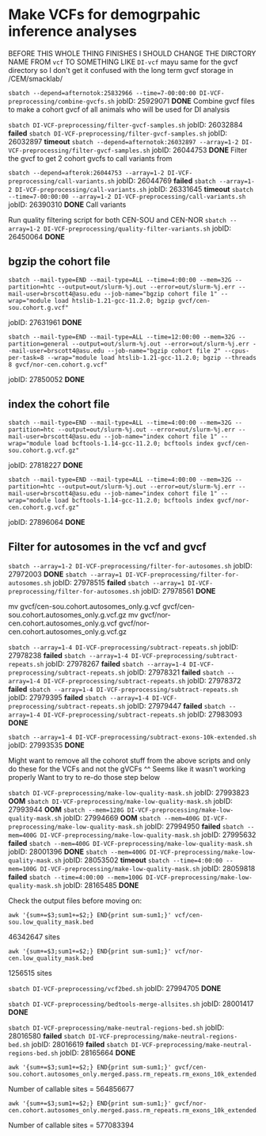 # Make VCFs for demogrpahic inference analyses


BEFORE THIS WHOLE THING FINISHES I SHOULD CHANGE THE DIRCTORY NAME FROM `vcf` TO SOMETHING LIKE `DI-vcf`
mayu same for the gvcf directory so I don't get it confused with the long term gvcf storage in /CEM/smacklab/

`sbatch --depend=afternotok:25832966 --time=7-00:00:00 DI-VCF-preprocessing/combine-gvcfs.sh`	jobID: 25929071	**DONE**
Combine gvcf files to make a cohort gvcf of all animals who will be used for DI analysis 

`sbatch DI-VCF-preprocessing/filter-gvcf-samples.sh`	jobID: 26032884	**failed**
`sbatch DI-VCF-preprocessing/filter-gvcf-samples.sh`	jobID: 26032897	**timeout**
`sbatch --depend=afternotok:26032897 --array=1-2 DI-VCF-preprocessing/filter-gvcf-samples.sh`	jobID: 26044753	**DONE**
Filter the gvcf to get 2 cohort gvcfs to call variants from 

`sbatch --depend=afterok:26044753 --array=1-2 DI-VCF-preprocessing/call-variants.sh`	jobID: 26044769	**failed**
`sbatch --array=1-2 DI-VCF-preprocessing/call-variants.sh`	jobID: 26331645	**timeout**
`sbatch --time=7-00:00:00 --array=1-2 DI-VCF-preprocessing/call-variants.sh`	jobID: 26390310	**DONE**
Call variants 

Run quality filtering script for both CEN-SOU and CEN-NOR
`sbatch --array=1-2 DI-VCF-preprocessing/quality-filter-variants.sh`	jobID: 26450064	**DONE**


## bgzip the cohort file 

```shell
sbatch --mail-type=END --mail-type=ALL --time=4:00:00 --mem=32G --partition=htc --output=out/slurm-%j.out --error=out/slurm-%j.err --mail-user=brscott4@asu.edu --job-name="bgzip cohort file 1" --wrap="module load htslib-1.21-gcc-11.2.0; bgzip gvcf/cen-sou.cohort.g.vcf"
```
jobID: 27631961	**DONE**

```shell
sbatch --mail-type=END --mail-type=ALL --time=12:00:00 --mem=32G --partition=general --output=out/slurm-%j.out --error=out/slurm-%j.err --mail-user=brscott4@asu.edu --job-name="bgzip cohort file 2" --cpus-per-task=8 --wrap="module load htslib-1.21-gcc-11.2.0; bgzip --threads 8 gvcf/nor-cen.cohort.g.vcf"
```
jobID: 27850052	**DONE**


## index the cohort file 
```shell
sbatch --mail-type=END --mail-type=ALL --time=4:00:00 --mem=32G --partition=htc --output=out/slurm-%j.out --error=out/slurm-%j.err --mail-user=brscott4@asu.edu --job-name="index cohort file 1" --wrap="module load bcftools-1.14-gcc-11.2.0; bcftools index gvcf/cen-sou.cohort.g.vcf.gz"
```
jobID: 27818227	**DONE**

```shell
sbatch --mail-type=END --mail-type=ALL --time=4:00:00 --mem=32G --partition=htc --output=out/slurm-%j.out --error=out/slurm-%j.err --mail-user=brscott4@asu.edu --job-name="index cohort file 1" --wrap="module load bcftools-1.14-gcc-11.2.0; bcftools index gvcf/nor-cen.cohort.g.vcf.gz"
```
jobID: 27896064	**DONE**

## Filter for autosomes in the vcf and gvcf
`sbatch --array=1-2 DI-VCF-preprocessing/filter-for-autosomes.sh`	jobID: 27972003	**DONE**
`sbatch --array=1 DI-VCF-preprocessing/filter-for-autosomes.sh`	jobID: 27978515	**failed**
`sbatch --array=1 DI-VCF-preprocessing/filter-for-autosomes.sh`	jobID: 27978561	**DONE**


mv gvcf/cen-sou.cohort.autosomes_only.g.vcf gvcf/cen-sou.cohort.autosomes_only.g.vcf.gz
mv gvcf/nor-cen.cohort.autosomes_only.g.vcf gvcf/nor-cen.cohort.autosomes_only.g.vcf.gz

`sbatch --array=1-4 DI-VCF-preprocessing/subtract-repeats.sh`	jobID: 27978238	**failed**
`sbatch --array=1-4 DI-VCF-preprocessing/subtract-repeats.sh`	jobID: 27978267	**failed**
`sbatch --array=1-4 DI-VCF-preprocessing/subtract-repeats.sh`	jobID: 27978321	**failed**
`sbatch --array=1-4 DI-VCF-preprocessing/subtract-repeats.sh`	jobID: 27978372	**failed**
`sbatch --array=1-4 DI-VCF-preprocessing/subtract-repeats.sh`	jobID: 27979395	**failed**
`sbatch --array=1-4 DI-VCF-preprocessing/subtract-repeats.sh`	jobID: 27979447	**failed**
`sbatch --array=1-4 DI-VCF-preprocessing/subtract-repeats.sh`	jobID: 27983093	**DONE**

`sbatch --array=1-4 DI-VCF-preprocessing/subtract-exons-10k-extended.sh`	jobID: 27993535	**DONE**

Might want to remove all the cohorot stuff from the above scripts and only do these for the VCFs and not the gVCFs ^^
Seems like it wasn't working properly
Want to try to re-do those step below 

`sbatch DI-VCF-preprocessing/make-low-quality-mask.sh`	jobID: 27993823	**OOM**
`sbatch DI-VCF-preprocessing/make-low-quality-mask.sh`	jobID: 27993944	**OOM**
`sbatch --mem=128G DI-VCF-preprocessing/make-low-quality-mask.sh`	jobID: 27994669	**OOM**	
`sbatch --mem=400G DI-VCF-preprocessing/make-low-quality-mask.sh`	jobID: 27994950	**failed**
`sbatch --mem=400G DI-VCF-preprocessing/make-low-quality-mask.sh`	jobID: 27995632	**failed**
`sbatch --mem=400G DI-VCF-preprocessing/make-low-quality-mask.sh`	jobID: 28001396	**DONE**
`sbatch --mem=400G DI-VCF-preprocessing/make-low-quality-mask.sh`	jobID: 28053502	**timeout**
`sbatch --time=4:00:00 --mem=100G DI-VCF-preprocessing/make-low-quality-mask.sh`	jobID: 28059818	**failed**
`sbatch --time=4:00:00 --mem=100G DI-VCF-preprocessing/make-low-quality-mask.sh`	jobID: 28165485	**DONE**

Check the output files before moving on:
```shell
awk '{sum+=$3;sum1+=$2;} END{print sum-sum1;}' vcf/cen-sou.low_quality_mask.bed
```
46342647 sites

```shell
awk '{sum+=$3;sum1+=$2;} END{print sum-sum1;}' vcf/nor-cen.low_quality_mask.bed
```
1256515 sites

`sbatch DI-VCF-preprocessing/vcf2bed.sh`	jobID: 27994705	**DONE**

`sbatch DI-VCF-preprocessing/bedtools-merge-allsites.sh`	jobID: 28001417	**DONE**

`sbatch DI-VCF-preprocessing/make-neutral-regions-bed.sh`	jobID: 28016580	**failed**
`sbatch DI-VCF-preprocessing/make-neutral-regions-bed.sh`	jobID: 28016619	**failed**
`sbatch DI-VCF-preprocessing/make-neutral-regions-bed.sh`	jobID: 28165664	**DONE**


```shell
awk '{sum+=$3;sum1+=$2;} END{print sum-sum1;}' gvcf/cen-sou.cohort.autosomes_only.merged.pass.rm_repeats.rm_exons_10k_extended.g.bed
```
Number of callable sites = 564856677

```shell
awk '{sum+=$3;sum1+=$2;} END{print sum-sum1;}' gvcf/nor-cen.cohort.autosomes_only.merged.pass.rm_repeats.rm_exons_10k_extended.g.bed
```
Number of callable sites = 577083394

